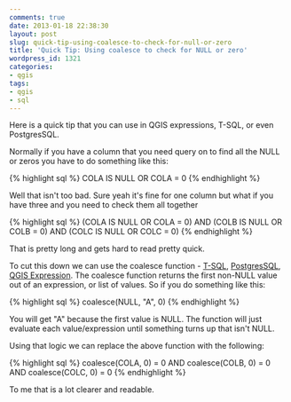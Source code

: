 ```yaml
---
comments: true
date: 2013-01-18 22:38:30
layout: post
slug: quick-tip-using-coalesce-to-check-for-null-or-zero
title: 'Quick Tip: Using coalesce to check for NULL or zero'
wordpress_id: 1321
categories:
- qgis
tags:
- qgis
- sql
---
```


Here is a quick tip that you can use in QGIS expressions, T-SQL, or even PostgresSQL.

Normally if you have a column that you need query on to find all the NULL or zeros you have to do something like this:

{% highlight sql %}
COLA IS NULL OR COLA = 0
{% endhighlight %}

Well that isn't too bad. Sure yeah it's fine for one column but what if you have three and you need to check them all together

{% highlight sql %}
(COLA IS NULL OR COLA = 0) AND (COLB IS NULL OR COLB = 0) AND (COLC IS NULL OR COLC = 0)
{% endhighlight %}

That is pretty long and gets hard to read pretty quick.

To cut this down we can use the coalesce function - [T-SQL](http://msdn.microsoft.com/en-us/library/ms190349.aspx), [PostgresSQL](http://www.postgresql.org/docs/8.1/static/functions-conditional.html), [QGIS Expression](https://raw.github.com/qgis/Quantum-GIS/master/resources/function_help/coalesce-en_US). The coalesce function returns the first non-NULL value out of an expression, or list of values. So if you do something like this:

{% highlight sql %}
coalesce(NULL, "A", 0)
{% endhighlight %}

You will get "A" because the first value is NULL. The function will just evaluate each value/expression until something turns up that isn't NULL.

Using that logic we can replace the above function with the following:

{% highlight sql %}
coalesce(COLA, 0) = 0 AND coalesce(COLB, 0) = 0 AND coalesce(COLC, 0) = 0
{% endhighlight %}

To me that is a lot clearer and readable.
